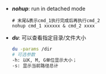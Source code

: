 - ***nohup***: run in detached mode
    ```linux command
    # 末尾&表示cmd_1执行完成后再执行cmd_2
    nohup cmd_1 xxxxxx & cmd_2 xxxx

- ***du***: 可以查看指定目录/文件大小
    ```sh
    du -params /dir
    # 可选参数
    -h: 以K, M, G单位显示大小；
    -s: 显示当前路径总计